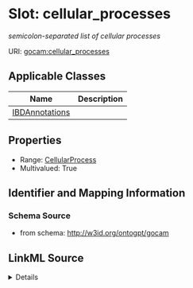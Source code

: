 # Slot: cellular_processes
_semicolon-separated list of cellular processes_


URI: [gocam:cellular_processes](http://w3id.org/ontogpt/gocam/cellular_processes)



<!-- no inheritance hierarchy -->




## Applicable Classes

| Name | Description |
| --- | --- |
[IBDAnnotations](IBDAnnotations.md) | 






## Properties

* Range: [CellularProcess](CellularProcess.md)
* Multivalued: True








## Identifier and Mapping Information







### Schema Source


* from schema: http://w3id.org/ontogpt/gocam




## LinkML Source

<details>
```yaml
name: cellular_processes
description: semicolon-separated list of cellular processes
from_schema: http://w3id.org/ontogpt/gocam
rank: 1000
multivalued: true
alias: cellular_processes
owner: IBDAnnotations
domain_of:
- IBDAnnotations
range: CellularProcess

```
</details>